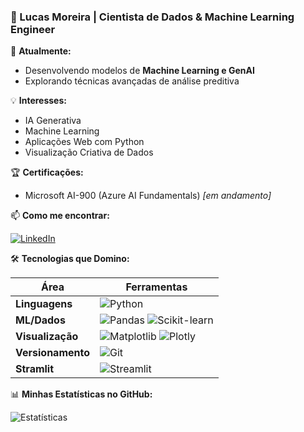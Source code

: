### 👋 Lucas Moreira | Cientista de Dados & Machine Learning Engineer

🔭 **Atualmente:**  
- Desenvolvendo modelos de **Machine Learning e GenAI**  
- Explorando técnicas avançadas de análise preditiva

💡 **Interesses:**  
- IA Generativa  
- Machine Learning
- Aplicações Web com Python
- Visualização Criativa de Dados

🏆 **Certificações:** 

- Microsoft AI-900 (Azure AI Fundamentals) *[em andamento]*
<!--
[![AI-900](https://img.shields.io/badge/Microsoft_AI‑900-0078D4?style=flat&logo=microsoft-azure&logoColor=white)](https://learn.microsoft.com/pt-br/certifications/)  
[![AI-102](https://img.shields.io/badge/Microsoft_AI‑102-5E2CA5?style=flat&logo=microsoft-azure&logoColor=white)](https://learn.microsoft.com/pt-br/certifications/)
-->

📫 **Como me encontrar:** 

[![LinkedIn](https://img.shields.io/badge/LinkedIn-0077B5?style=for-the-badge&logo=linkedin&logoColor=white)](https://www.linkedin.com/in/lucas-moreira-alves)

🛠 **Tecnologias que Domino:**  

| Área          | Ferramentas                                                                 |
|---------------|-----------------------------------------------------------------------------|
| **Linguagens**  | ![Python](https://img.shields.io/badge/Python-3776AB?style=flat&logo=python&logoColor=white) |
| **ML/Dados**    | ![Pandas](https://img.shields.io/badge/Pandas-2C2D72?style=flat&logo=pandas&logoColor=white) ![Scikit-learn](https://img.shields.io/badge/scikit--learn-F7931E?style=flat&logo=scikit-learn&logoColor=white) |
| **Visualização**| ![Matplotlib](https://img.shields.io/badge/Matplotlib-%23ffffff.svg?style=flat&logo=Matplotlib&logoColor=black) ![Plotly](https://img.shields.io/badge/Plotly-3F4F75?style=flat&logo=plotly&logoColor=white) |
| **Versionamento**| ![Git](https://img.shields.io/badge/Git-F05032?style=flat&logo=git&logoColor=white) |
| **Stramlit** | ![Streamlit](https://img.shields.io/badge/Streamlit-%23FE4B4B.svg?style=style-plastic-green&logo=streamlit&logoColor=white) |

📊 **Minhas Estatísticas no GitHub:**  

![Estatísticas](https://github-readme-stats.vercel.app/api?username=Moreira-89&show_icons=true&theme=radical&hide_border=true)
